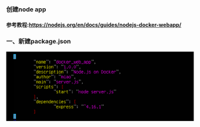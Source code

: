 ### 创建node app
#### 参考教程:https://nodejs.org/en/docs/guides/nodejs-docker-webapp/
### 一、新建package.json
![package.json](../assets/Node/package-json.png)  
